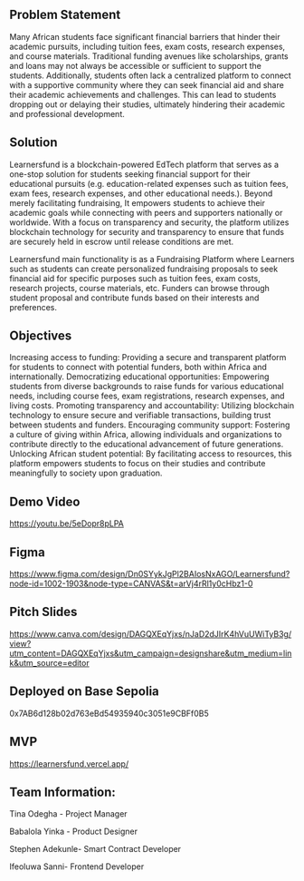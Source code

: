 ## Problem Statement
 Many African students face significant financial barriers that hinder their academic pursuits, including tuition fees, exam costs, research expenses, and course materials. Traditional funding avenues like scholarships, grants and loans may not always be accessible or sufficient to support the students. Additionally, students often lack a centralized platform to connect with a supportive community where they can seek financial aid and share their academic achievements and challenges. This can lead to students dropping out or delaying their studies, ultimately hindering their academic and professional development.



## Solution 
Learnersfund is a blockchain-powered EdTech platform that serves as a one-stop solution for students seeking financial support for their educational pursuits (e.g. education-related expenses such as tuition fees, exam fees, research expenses, and other educational needs.). Beyond merely facilitating fundraising, It empowers students to achieve their academic goals while connecting with peers and supporters nationally or worldwide. With a focus on transparency and security, the platform utilizes blockchain technology for security and transparency to ensure that funds are securely held in escrow until release conditions are met.


 Learnersfund main functionality is as a Fundraising Platform where Learners such as students can create personalized fundraising proposals to seek financial aid for specific purposes such as tuition fees, exam costs, research projects, course materials, etc. Funders can browse through student proposal and contribute funds based on their interests and preferences.

 
 
 ## Objectives 

Increasing access to funding: Providing a secure and transparent platform for students to connect with potential funders, both within Africa and internationally.
Democratizing educational opportunities: Empowering students from diverse backgrounds to raise funds for various educational needs, including course fees, exam registrations, research expenses, and living costs.
Promoting transparency and accountability: Utilizing blockchain technology to ensure secure and verifiable transactions, building trust between students and funders.
Encouraging community support: Fostering a culture of giving within Africa, allowing individuals and organizations to contribute directly to the educational advancement of future generations.
Unlocking African student potential: By facilitating access to resources, this platform empowers students to focus on their studies and contribute meaningfully to society upon graduation.

 
 
 ## Demo Video
https://youtu.be/5eDopr8pLPA
 

 ## Figma 
https://www.figma.com/design/Dn0SYykJgPl2BAIosNxAGO/Learnersfund?node-id=1002-1903&node-type=CANVAS&t=arVj4rRl1y0cHbz1-0

 ## Pitch Slides 
https://www.canva.com/design/DAGQXEqYjxs/nJaD2dJIrK4hVuUWiTyB3g/view?utm_content=DAGQXEqYjxs&utm_campaign=designshare&utm_medium=link&utm_source=editor


## Deployed on Base Sepolia
0x7AB6d128b02d763eBd54935940c3051e9CBFf0B5



 ## MVP
 https://learnersfund.vercel.app/


 ## Team Information: 
Tina Odegha - Project Manager 

Babalola Yinka - Product Designer 

Stephen Adekunle- Smart Contract Developer 


Ifeoluwa Sanni- Frontend Developer